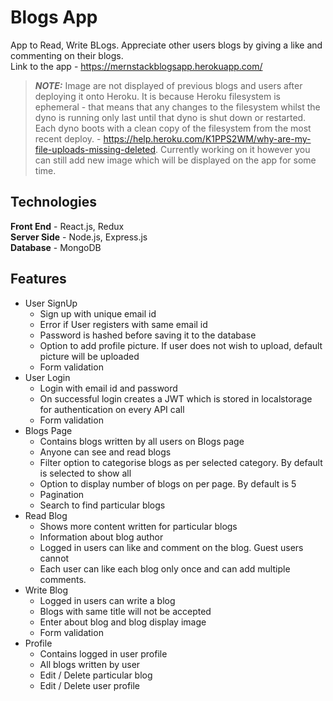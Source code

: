 # Blogs App
App to Read, Write BLogs. Appreciate other users blogs by giving a like and commenting on their blogs.  
Link to the app - https://mernstackblogsapp.herokuapp.com/  
> **_NOTE:_**  Image are not displayed of previous blogs and users after deploying it onto Heroku. It is because Heroku filesystem is ephemeral - that means that any changes to the filesystem whilst the dyno is running only last until that dyno is shut down or restarted. Each dyno boots with a clean copy of the filesystem from the most recent deploy. - https://help.heroku.com/K1PPS2WM/why-are-my-file-uploads-missing-deleted. Currently working on it however you can still add new image which will be displayed on the app for some time.

## Technologies
**Front End** - React.js, Redux  
**Server Side** - Node.js, Express.js  
**Database** - MongoDB  

## Features
* User SignUp
    * Sign up with unique email id
    * Error if User registers with same email id
    * Password is hashed before saving it to the database
    * Option to add profile picture. If user does not wish to upload, default picture will be uploaded
    * Form validation
* User Login
    * Login with email id and password
    * On successful login creates a JWT which is stored in localstorage for authentication on every API call
    * Form validation
* Blogs Page
    * Contains blogs written by all users on Blogs page
    * Anyone can see and read blogs
    * Filter option to categorise blogs as per selected category. By default is selected to show all
    * Option to display number of blogs on per page. By default is 5
    * Pagination
    * Search to find particular blogs
* Read Blog
    * Shows more content written for particular blogs
    * Information about blog author
    * Logged in users can like and comment on the blog. Guest users cannot
    * Each user can like each blog only once and can add multiple comments.
* Write Blog
    * Logged in users can write a blog
    * Blogs with same title will not be accepted
    * Enter about blog and blog display image
    * Form validation
* Profile
    * Contains logged in user profile
    * All blogs written by user
    * Edit / Delete particular blog
    * Edit / Delete user profile
